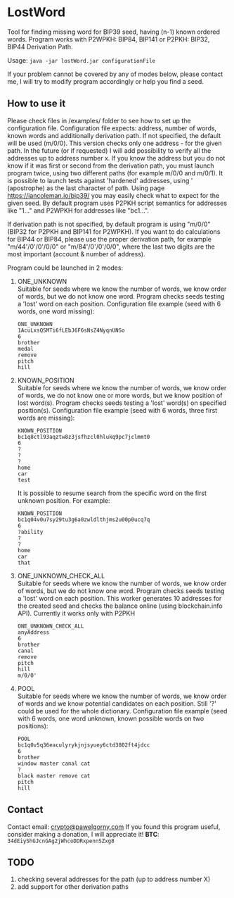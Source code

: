# LostWord
Tool for finding missing word for BIP39 seed, having (n-1) known ordered words.
Program works with P2WPKH: BIP84, BIP141 or P2PKH: BIP32, BIP44 Derivation Path.

Usage:
`java -jar lostWord.jar configurationFile`

If your problem cannot be covered by any of modes below, please contact me, I will try to modify program accordingly or help you find a seed.

How to use it
-------------
Please check files in /examples/ folder to see how to set up the configuration file.
Configuration file expects: address, number of words, known words and additionally derivation path. If not specified, the default will be used (m/0/0).
This version checks only one address - for the given path. In the future (or if requested) I will add possibility to verify all the addresses up to address number x. If you know the address but you do not know if it was first or second from the derivation path, you must launch program twice, using two different paths (for example m/0/0 and m/0/1).
It is possible to launch tests against 'hardened' addresses, using ' (apostrophe) as the last character of path.
Using page https://iancoleman.io/bip39/ you may easily check what to expect for the given seed.
By default program uses P2PKH script semantics for addresses like "1..." and P2WPKH for addresses like "bc1...".

If derivation path is not specified, by default program is using "m/0/0" (BIP32 for P2PKH and BIP141 for P2WPKH). If you want to do calculations for BIP44 or BIP84, please use the proper derivation path, for example "m/44'/0'/0'/0/0" or "m/84'/0'/0'/0/0", where the last two digits are the most important (account & number of address).

Program could be launched in 2 modes:
<ol>
<li>ONE_UNKNOWN</li>
Suitable for seeds where we know the number of words, we know order of words, but we do not know one word.
Program checks seeds testing a 'lost' word on each position.
Configuration file example (seed with 6 words, one word missing):

    ONE_UNKNOWN
    1AcuLxsQSMTi6fLEbJ6F6sNsZ4NyqnUNSo
    6
    brother
    medal
    remove
    pitch
    hill

<li>KNOWN_POSITION</li>
Suitable for seeds where we know the number of words, we know order of words, we do not know one or more words, but we know position of lost word(s).
Program checks seeds testing a 'lost' word(s) on specified position(s).
Configuration file example (seed with 6 words, three first words are missing):

    KNOWN_POSITION
    bc1q8ctl93aqztw8z3jsfhzcl0hlukq9pc7jclmmt0
    6
    ?
    ?
    ?
    home
    car
    test

It is possible to resume search from the specific word on the first unknown position. For example:

    KNOWN_POSITION
    bc1q04v0u7sy29tu3g6a0zwldlthjms2u00p0ucq7q
    6
    ?ability
    ?
    ?
    home
    car
    that

<li>ONE_UNKNOWN_CHECK_ALL</li>
Suitable for seeds where we know the number of words, we know order of words, but we do not know one word.
Program checks seeds testing a 'lost' word on each position.
This worker generates 10 addresses for the created seed and checks the balance online (using blockchain.info API).
Currently it works only with P2PKH

    ONE_UNKNOWN_CHECK_ALL
    anyAddress
    6
    brother
    canal
    remove
    pitch
    hill
    m/0/0'

<li>POOL</li>
Suitable for seeds where we know the number of words, we know order of words and we know potential candidates on each position.
Still '?' could be used for the whole dictionary.
Configuration file example (seed with 6 words, one word unknown, known possible words on two positions):

    POOL
    bc1q0v5q36eaculyrykjnjsyuey6ctd3802ft4jdcc
    6
    brother
    window master canal cat
    ?
    black master remove cat
    pitch
    hill


</ol>

Contact
-------
Contact email: crypto@pawelgorny.com
If you found this program useful, consider making a donation, I will appreciate it! 
**BTC**: `34dEiyShGJcnGAg2jWhcoDDRxpennSZxg8`

TODO
----
<ol>
<li>checking several addresses for the path (up to address number X)</li>
<li>add support for other derivation paths</li>
</ol>
